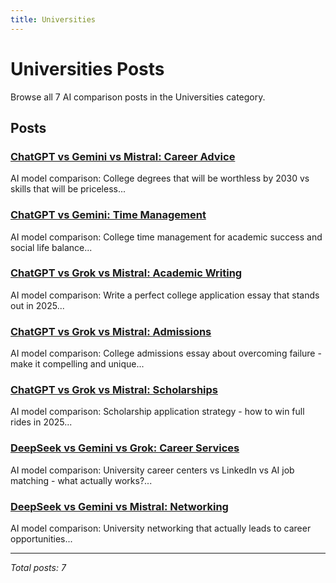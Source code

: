 ```yaml
---
title: Universities
---
```


# Universities Posts

Browse all 7 AI comparison posts in the Universities category.

## Posts

### [ChatGPT vs Gemini vs Mistral: Career Advice](chatgpt-vs-gemini-vs-mistral-career-advice-1232.md)

AI model comparison: College degrees that will be worthless by 2030 vs skills that will be priceless...

### [ChatGPT vs Gemini: Time Management](chatgpt-vs-gemini-time-management-2272.md)

AI model comparison: College time management for academic success and social life balance...

### [ChatGPT vs Grok vs Mistral: Academic Writing](chatgpt-vs-grok-vs-mistral-academic-writing-8805.md)

AI model comparison: Write a perfect college application essay that stands out in 2025...

### [ChatGPT vs Grok vs Mistral: Admissions](chatgpt-vs-grok-vs-mistral-admissions-8625.md)

AI model comparison: College admissions essay about overcoming failure - make it compelling and unique...

### [ChatGPT vs Grok vs Mistral: Scholarships](chatgpt-vs-grok-vs-mistral-scholarships-7774.md)

AI model comparison: Scholarship application strategy - how to win full rides in 2025...

### [DeepSeek vs Gemini vs Grok: Career Services](deepseek-vs-gemini-vs-grok-career-services-7038.md)

AI model comparison: University career centers vs LinkedIn vs AI job matching - what actually works?...

### [DeepSeek vs Gemini vs Mistral: Networking](deepseek-vs-gemini-vs-mistral-networking-8525.md)

AI model comparison: University networking that actually leads to career opportunities...

---

*Total posts: 7*
